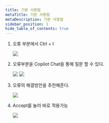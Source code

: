 ```yaml
---
title: 기본 사용법
metaTitle: 기본 사용법
metaDescription: 기본 사용법
sidebar_position: 1
hide_table_of_contents: true
---
```


1. 오류 부분에서 Ctrl + I
   <div className="img-wrapper small">
      <img src={require('@site/static/img/use-fix-error/error1.png').default} />
   </div>

2. 오류부분을 Copilot Chat을 통해 질문 할 수 있다.
   <div className="img-wrapper small">
      <img src={require('@site/static/img/use-fix-error/error2.png').default} />
      <img src={require('@site/static/img/use-fix-error/error3.png').default} />
   </div>

3. 오류의 해결방안을 추천해준다.
   <div className="img-wrapper small">
     <img src={require('@site/static/img/use-fix-error/error4.png').default} />
   </div>

4. Accept를 눌러 바로 적용가능
   <div className="img-wrapper small">
      <img src={require('@site/static/img/use-fix-error/error5.png').default} />
   </div>
